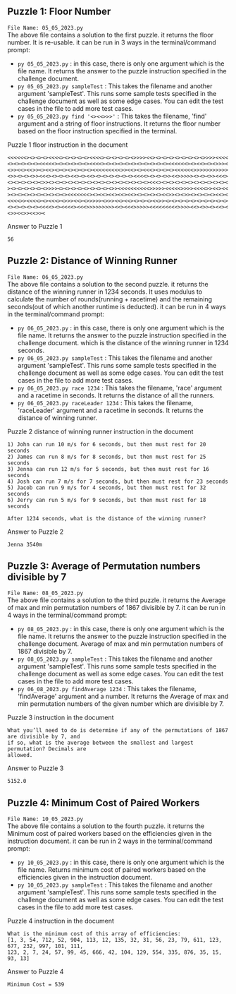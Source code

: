 ## Puzzle 1: Floor Number
```File Name: 05_05_2023.py```  
The above file contains a solution to the first puzzle. it returns the floor number. It is re-usable. it can be run in 3 ways in the terminal/command prompt:
  - ```py 05_05_2023.py``` : in this case, there is only one argument which is the file name. It returns the answer to the puzzle instruction specified in the challenge document.
  - ```py 05_05_2023.py sampleTest``` : This takes the filename and another argument 'sampleTest'. This runs some sample tests specified in the challenge document as well as some edge cases. You can edit the test cases in the file to add more test cases.
  - ```py 05_05_2023.py find '<><<>>>'``` : This takes the filename, 'find' argument and a string of floor instructions. It returns the floor number based on the floor instruction specified in the terminal.

Puzzle 1 floor instruction in the document
```
<<<<<<><><><><<<<><><><><><<<<><><><><><>>>><<><><><><><><><><>>>><<<<
<><><><><><<<<<><><><><><><<<<><><><><><><><><><><><<<<<<><><<><><>>><
<>><<><<>><><<><><><><><><><<<<<<<<<>><<><><<<><><><><<<<<<>>>>>>>>>>>
<>><><><>><<<><><><><<><><<><><><><><><><<<<><><><>><<>>>>><><><>><<<>
<><><><><><>><><><><><><><><><><><><><><><><><<<><><><><><><><><><><><
><><><><><><>>>><><><><><><><><><>><<<<<<<<<<>>>>><<<<<>>>><<<<>><<><<
><><><><><><><><><><<<<<<<><><<><<><<><<><><><><><<>><><>><><><><><<><
<<<<>><<<<><><<<><>>><<><>>>>><>>><<><<><><><><<>><><><><><><><><><><>
<><><><><><<<<><><<<<><<<>>>>>>>>><<><<<>>>>><<<<<<<<<>>>><<><>><><<><
<>><<>><<>><
```

Answer to Puzzle 1
```
56
```

## Puzzle 2: Distance of Winning Runner
```File Name: 06_05_2023.py```  
The above file contains a solution to the second puzzle. it returns the distance of the winning runner in 1234 seconds. It uses modulus to calculate the number of rounds(running + racetime) and the remaining seconds(out of which another runtime is deducted). it can be run in 4 ways in the terminal/command prompt:
  - ```py 06_05_2023.py``` : in this case, there is only one argument which is the file name. It returns the answer to the puzzle instruction specified in the challenge document. which is the distance of the winning runner in 1234 seconds.
  - ```py 06_05_2023.py sampleTest``` : This takes the filename and another argument 'sampleTest'. This runs some sample tests specified in the challenge document as well as some edge cases. You can edit the test cases in the file to add more test cases.
  - ```py 06_05_2023.py race 1234``` : This takes the filename, 'race' argument and a racetime in seconds. It returns the distance of all the runners.
  - ```py 06_05_2023.py raceLeader 1234``` : This takes the filename, 'raceLeader' argument and a racetime in seconds. It returns the distance of winning runner.

Puzzle 2 distance of winning runner instruction in the document
```
1) John can run 10 m/s for 6 seconds, but then must rest for 20 seconds
2) James can run 8 m/s for 8 seconds, but then must rest for 25 seconds
3) Jenna can run 12 m/s for 5 seconds, but then must rest for 16 seconds
4) Josh can run 7 m/s for 7 seconds, but then must rest for 23 seconds
5) Jacob can run 9 m/s for 4 seconds, but then must rest for 32 seconds
6) Jerry can run 5 m/s for 9 seconds, but then must rest for 18 seconds

After 1234 seconds, what is the distance of the winning runner?
```

Answer to Puzzle 2
```
Jenna 3540m
```

## Puzzle 3: Average of Permutation numbers divisible by 7
```File Name: 08_05_2023.py```  
The above file contains a solution to the third puzzle. it returns the Average of max and min permutation numbers of 1867 divisible by 7.  it can be run in 4 ways in the terminal/command prompt:
  - ```py 08_05_2023.py``` : in this case, there is only one argument which is the file name. It returns the answer to the puzzle instruction specified in the challenge document. Average of max and min permutation numbers of 1867 divisible by 7.
  - ```py 08_05_2023.py sampleTest``` : This takes the filename and another argument 'sampleTest'. This runs some sample tests specified in the challenge document as well as some edge cases. You can edit the test cases in the file to add more test cases.
  - ```py 06_08_2023.py findAverage 1234``` : This takes the filename, 'findAverage' argument and a number. It returns the Average of max and min permutation numbers of the given number which are divisible by 7.

Puzzle 3 instruction in the document
```
What you’ll need to do is determine if any of the permutations of 1867 are divisible by 7, and
if so, what is the average between the smallest and largest permutation? Decimals are
allowed.
```

Answer to Puzzle 3
```
5152.0
```

## Puzzle 4: Minimum Cost of Paired Workers
```File Name: 10_05_2023.py```  
The above file contains a solution to the fourth puzzle. it returns the Minimum cost of paired workers based on the efficiencies given in the instruction document.  it can be run in 2 ways in the terminal/command prompt:
  - ```py 10_05_2023.py``` : in this case, there is only one argument which is the file name. Returns minimum cost of paired workers based on the efficiencies given in the instruction document.
  - ```py 10_05_2023.py sampleTest``` : This takes the filename and another argument 'sampleTest'. This runs some sample tests specified in the challenge document as well as some edge cases. You can edit the test cases in the file to add more test cases.

Puzzle 4 instruction in the document
```
What is the minimum cost of this array of efficiencies:
[1, 3, 54, 712, 52, 904, 113, 12, 135, 32, 31, 56, 23, 79, 611, 123, 677, 232, 997, 101, 111,
123, 2, 7, 24, 57, 99, 45, 666, 42, 104, 129, 554, 335, 876, 35, 15, 93, 13]
```

Answer to Puzzle 4
```
Minimum Cost = 539
```